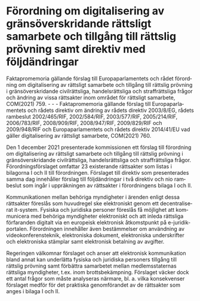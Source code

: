 # Förordning om digitalisering av gränsöverskridande rättsligt samarbete och tillgång till rättslig prövning samt direktiv med följdändringar

Faktapromemoria gällande förslag till Europa­parla­mentets och rådet förord­ning om digitali­sering av rätts­ligt sam­arbete och tillgång till rätts­lig pröv­ning i gräns­överskri­dande civil­rättsliga, handels­rättsliga och straff­rättsliga frågor och ändring av vissa rätts­akter inom området för rätts­ligt sam­arbete, COM(2021\) 759\.
\- \- \-
Faktapromemoria gällande förslag till Europa­parla­mentets och rådets direktiv om ändring av rådets direktiv 2003/8/EG, rådets rambeslut 2002/465/RIF, 2002/584/RIF, 2003/577/RIF, 2005/214/RIF, 2006/783/RIF, 2008/909/RIF, 2008/947/RIF, 2009/829/RIF och 2009/948/RIF och Europa­parla­mentets och rådets direktiv 2014/41/EU vad gäller digitali­sering av rättsligt sam­arbete, COM(2021\) 760\.

Den 1 december 2021 presen­terade kom­missionen ett förslag till förord­ning om digitali­sering av rättsligt sam­arbete och tillgång till rättslig prövning i gräns­över­skridande civil­rättsliga, handels­rättsliga och straff­rättsliga frågor. Förord­nings­förslaget omfattar 23 existe­rande rätts­akter som listas i bilagorna I och II till förord­ningen. Förslaget till direktiv som presen­terades samma dag innehåller förslag till följd­ändringar i två direktiv och nio ram­beslut som ingår i uppräk­ningen av rättsakter i förord­ningens bilaga I och II.

Kommunika­tionen mellan behöriga myndig­heter i ärenden enligt dessa rättsakter föreslås som huvud­regel ske elektro­niskt genom ett decen­tralise­rat it\-system. Fysiska och juridiska personer föreslås få möjlighet att kom­muni­cera med behöriga myndig­heter elektro­niskt och att inleda rätts­liga förfaranden digitalt via en europeisk elektro­nisk åtkomst­punkt på e\-juridik­portalen. Förord­ningen inne­håller även bestäm­melser om användning av video­konferens­teknik, elektro­niska dokument, elektro­niska under­skrifter och elektro­niska stämplar samt elektro­nisk betal­ning av avgifter.

Regeringen välkom­nar förslaget och anser att elektro­nisk kommuni­kation bland annat kan under­lätta fysiska och juridiska perso­ners tillgång till rättslig pröv­ning samt förbättra sam­arbetet mellan medlems­staternas rättsliga myndig­heter, t.ex. inom brotts­bekämp­ning. Förslaget väcker dock ett antal frågor som måste analy­seras närmare, bl. a. vilka konse­kvenser för­slaget medför för det praktiska genom­förandet av de rätts­akter som anges i bilaga I och II.
